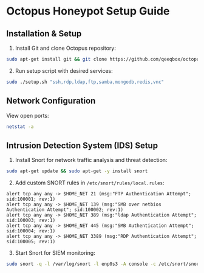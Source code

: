 # Octopus Honeypot Setup Guide  
## Installation & Setup 

1. Install Git and clone Octopus repository: 
```bash
sudo apt-get install git && git clone https://github.com/qeeqbox/octopus.git && cd octopus && chmod +x setup.sh
```

2. Run setup script with desired services:
```bash
sudo ./setup.sh "ssh,rdp,ldap,ftp,samba,mongodb,redis,vnc"
```

## Network Configuration

View open ports:
```bash
netstat -a
```

## Intrusion Detection System (IDS) Setup

1. Install Snort for network traffic analysis and threat detection:
```bash
sudo apt-get update && sudo apt-get -y install snort
```

2. Add custom SNORT rules in `/etc/snort/rules/local.rules`:
```
alert tcp any any -> $HOME_NET 21 (msg:"FTP Authentication Attempt"; sid:100001; rev:1) 
alert tcp any any -> $HOME_NET 139 (msg:"SMB over netbios Authentication Attempt"; sid:100002; rev:1) 
alert tcp any any -> $HOME_NET 389 (msg:"ldap Authentication Attempt"; sid:100003; rev:1) 
alert tcp any any -> $HOME_NET 445 (msg:"SMB Authentication Attempt"; sid:100004; rev:1) 
alert tcp any any -> $HOME_NET 3389 (msg:"RDP Authentication Attempt"; sid:100005; rev:1)
```

3. Start Snort for SIEM monitoring:
```bash
sudo snort -q -l /var/log/snort -l enp0s3 -A console -c /etc/snort/snort.conf
```